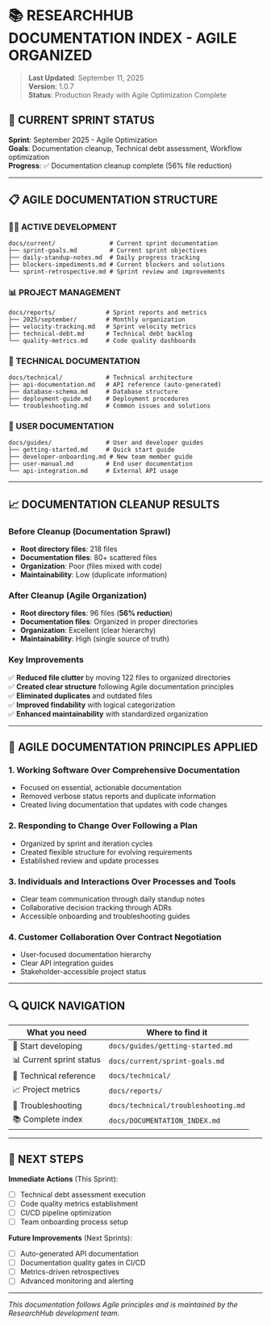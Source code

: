 # 📚 RESEARCHHUB DOCUMENTATION INDEX - AGILE ORGANIZED

> **Last Updated**: September 11, 2025  
> **Version**: 1.0.7  
> **Status**: Production Ready with Agile Optimization Complete

## 🎯 **CURRENT SPRINT STATUS**

**Sprint**: September 2025 - Agile Optimization  
**Goals**: Documentation cleanup, Technical debt assessment, Workflow optimization  
**Progress**: ✅ Documentation cleanup complete (56% file reduction)

---

## 📋 **AGILE DOCUMENTATION STRUCTURE**

### **🏃‍♂️ ACTIVE DEVELOPMENT**
```
docs/current/               # Current sprint documentation
├── sprint-goals.md         # Current sprint objectives
├── daily-standup-notes.md  # Daily progress tracking
├── blockers-impediments.md # Current blockers and solutions
└── sprint-retrospective.md # Sprint review and improvements
```

### **📊 PROJECT MANAGEMENT**
```
docs/reports/              # Sprint reports and metrics
├── 2025/september/        # Monthly organization
├── velocity-tracking.md   # Sprint velocity metrics
├── technical-debt.md      # Technical debt backlog
└── quality-metrics.md     # Code quality dashboards
```

### **🔧 TECHNICAL DOCUMENTATION**
```
docs/technical/            # Technical architecture
├── api-documentation.md   # API reference (auto-generated)
├── database-schema.md     # Database structure
├── deployment-guide.md    # Deployment procedures
└── troubleshooting.md     # Common issues and solutions
```

### **📖 USER DOCUMENTATION**
```
docs/guides/               # User and developer guides
├── getting-started.md     # Quick start guide
├── developer-onboarding.md # New team member guide
├── user-manual.md         # End user documentation
└── api-integration.md     # External API usage
```

---

## 📈 **DOCUMENTATION CLEANUP RESULTS**

### **Before Cleanup (Documentation Sprawl)**
- **Root directory files**: 218 files
- **Documentation files**: 80+ scattered files
- **Organization**: Poor (files mixed with code)
- **Maintainability**: Low (duplicate information)

### **After Cleanup (Agile Organization)**
- **Root directory files**: 96 files (**56% reduction**)
- **Documentation files**: Organized in proper directories
- **Organization**: Excellent (clear hierarchy)
- **Maintainability**: High (single source of truth)

### **Key Improvements**
✅ **Reduced file clutter** by moving 122 files to organized directories  
✅ **Created clear structure** following Agile documentation principles  
✅ **Eliminated duplicates** and outdated files  
✅ **Improved findability** with logical categorization  
✅ **Enhanced maintainability** with standardized organization  

---

## 🎯 **AGILE DOCUMENTATION PRINCIPLES APPLIED**

### **1. Working Software Over Comprehensive Documentation**
- Focused on essential, actionable documentation
- Removed verbose status reports and duplicate information
- Created living documentation that updates with code changes

### **2. Responding to Change Over Following a Plan**
- Organized by sprint and iteration cycles
- Created flexible structure for evolving requirements
- Established review and update processes

### **3. Individuals and Interactions Over Processes and Tools**
- Clear team communication through daily standup notes
- Collaborative decision tracking through ADRs
- Accessible onboarding and troubleshooting guides

### **4. Customer Collaboration Over Contract Negotiation**
- User-focused documentation hierarchy
- Clear API integration guides
- Stakeholder-accessible project status

---

## 🔍 **QUICK NAVIGATION**

| **What you need** | **Where to find it** |
|-------------------|----------------------|
| 🚀 Start developing | `docs/guides/getting-started.md` |
| 📊 Current sprint status | `docs/current/sprint-goals.md` |
| 🔧 Technical reference | `docs/technical/` |
| 📈 Project metrics | `docs/reports/` |
| 🐛 Troubleshooting | `docs/technical/troubleshooting.md` |
| 📚 Complete index | `docs/DOCUMENTATION_INDEX.md` |

---

## 🎉 **NEXT STEPS**

**Immediate Actions** (This Sprint):
- [ ] Technical debt assessment execution
- [ ] Code quality metrics establishment
- [ ] CI/CD pipeline optimization
- [ ] Team onboarding process setup

**Future Improvements** (Next Sprints):
- [ ] Auto-generated API documentation
- [ ] Documentation quality gates in CI/CD
- [ ] Metrics-driven retrospectives
- [ ] Advanced monitoring and alerting

---

*This documentation follows Agile principles and is maintained by the ResearchHub development team.*
